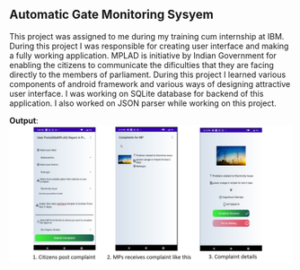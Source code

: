 <h2> Automatic Gate Monitoring Sysyem </h2>

<p>
This project was assigned to me during my training cum internship at IBM. During this project I was responsible
              for creating user interface and making a fully working application. MPLAD is initiative by Indian Government for enabling the citizens to communicate the 
              dificulties that they are facing directly to the members of parliament. During this project I learned various components of android framework and various 
              ways of designing attractive user interface. I was working on SQLite database for backend of this application. I also worked on JSON parser while working
              on this project.
</p>

<strong>Output</strong>: 
<br>
<img src="https://github.com/yushendye/yushendye.github.io/blob/main/assets/img/mplad_op.png" class="img-bg" alt="" height="*">
